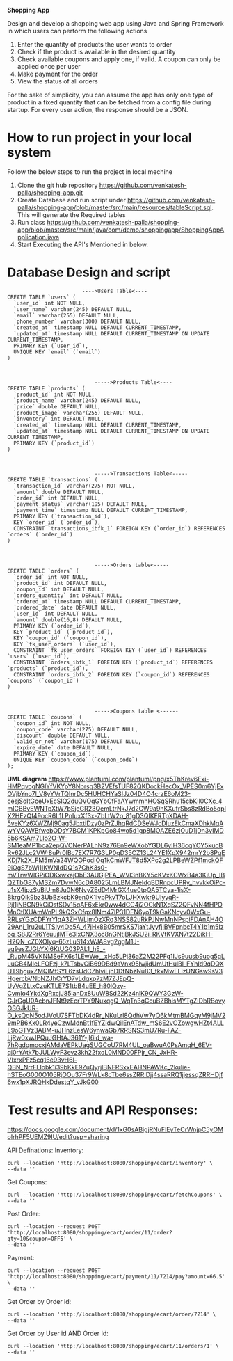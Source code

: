 **Shopping App**

Design and develop a shopping web app using Java and Spring Framework in which users can perform the following actions
1. Enter the quantity of products the user wants to order
2. Check if the product is available in the desired quantity
3. Check available coupons and apply one, if valid. A coupon can only be applied once per user
4. Make payment for the order
5. View the status of all orders

For the sake of simplicity, you can assume the app has only one type of product in a fixed quantity that can be fetched from a config file during startup.
For every user action, the response should be a JSON.

# How to run project in your local system

Follow the below steps to run the project in local mechine

1. Clone the git hub repository https://github.com/venkatesh-palla/shopping-app.git
2. Create Database and run script under https://github.com/venkatesh-palla/shopping-app/blob/master/src/main/resources/tableScript.sql. This will generate the Required tables
3. Run class https://github.com/venkatesh-palla/shopping-app/blob/master/src/main/java/com/demo/shoppingapp/ShoppingAppApplication.java
4. Start Executing the API's Mentioned in below.

 # Database Design and script 

```
                        ---->Users Table<----
CREATE TABLE `users` (
  `user_id` int NOT NULL,
  `user_name` varchar(245) DEFAULT NULL,
  `email` varchar(255) DEFAULT NULL,
  `phone_number` varchar(300) DEFAULT NULL,
  `created_at` timestamp NULL DEFAULT CURRENT_TIMESTAMP,
  `updated_at` timestamp NULL DEFAULT CURRENT_TIMESTAMP ON UPDATE CURRENT_TIMESTAMP,
  PRIMARY KEY (`user_id`),
  UNIQUE KEY `email` (`email`)
)



                            ----->Products Table<----
CREATE TABLE `products` (
  `product_id` int NOT NULL,
  `product_name` varchar(245) DEFAULT NULL,
  `price` double DEFAULT NULL,
  `product_image` varchar(255) DEFAULT NULL,
  `inventory` int DEFAULT NULL,
  `created_at` timestamp NULL DEFAULT CURRENT_TIMESTAMP,
  `updated_at` timestamp NULL DEFAULT CURRENT_TIMESTAMP ON UPDATE CURRENT_TIMESTAMP,
  PRIMARY KEY (`product_id`)
)



                            ----->Transactions Table<-----
CREATE TABLE `transactions` (
  `transaction_id` varchar(275) NOT NULL,
  `amount` double DEFAULT NULL,
  `order_id` int DEFAULT NULL,
  `payment_status` varchar(195) DEFAULT NULL,
  `payment_time` timestamp NULL DEFAULT CURRENT_TIMESTAMP,
  PRIMARY KEY (`transaction_id`),
  KEY `order_id` (`order_id`),
  CONSTRAINT `transactions_ibfk_1` FOREIGN KEY (`order_id`) REFERENCES `orders` (`order_id`)
)



                            ----->Orders table<-----
CREATE TABLE `orders` (
  `order_id` int NOT NULL,
  `product_id` int DEFAULT NULL,
  `coupon_id` int DEFAULT NULL,
  `orders_quantity` int DEFAULT NULL,
  `ordered_at` timestamp NULL DEFAULT CURRENT_TIMESTAMP,
  `ordered_date` date DEFAULT NULL,
  `user_id` int DEFAULT NULL,
  `amount` double(16,8) DEFAULT NULL,
  PRIMARY KEY (`order_id`),
  KEY `product_id` (`product_id`),
  KEY `coupon_id` (`coupon_id`),
  KEY `fk_user_orders` (`user_id`),
  CONSTRAINT `fk_user_orders` FOREIGN KEY (`user_id`) REFERENCES `users` (`user_id`),
  CONSTRAINT `orders_ibfk_1` FOREIGN KEY (`product_id`) REFERENCES `products` (`product_id`),
  CONSTRAINT `orders_ibfk_2` FOREIGN KEY (`coupon_id`) REFERENCES `coupons` (`coupon_id`)
)



                            ----->Coupons table <------
CREATE TABLE `coupons` (
  `coupon_id` int NOT NULL,
  `coupon_code` varchar(275) DEFAULT NULL,
  `discount` double DEFAULT NULL,
  `valid_or_not` varchar(175) DEFAULT NULL,
  `expire_date` date DEFAULT NULL,
  PRIMARY KEY (`coupon_id`),
  UNIQUE KEY `coupon_code` (`coupon_code`)
);
```

**UML  diagram**
https://www.plantuml.com/plantuml/png/x5ThKrev6Fxi-HMPqvcgNGlYfVKYpY8Nbrsg3B2VEfsTUF82QKDockHecOx_VPES0m6YjExOVjbYno7l_V8yYVrTQInrDc5HUHCHYaSIJz04D4O4crzE6oM23-cesjSoItGceUxEcSIQ2duQVOqGYbCfFaAYwmmhHOSqSRhu15cbKIl0CXc_4mICBBvEWNTpXtW7bSjeGR23QemLtrNkJ7d2CW9a9hKXufrSbs8zRdBo5qplX2HEzQf49ocR6L1LPnIuxXf3x-ZbLtW2o_81gD3QIKFRTpXDAH-5veKYz6XWZMj90ag5JbxtiDzy0zPrZJhqRdCDSeWJcDluzEkCmaXDhkMqAwYVQAWBfwebODsY7BCM1KPKpGo84wo5d1gp8MOAZE6zjOuD1jDn3vIMD5b6KSAm7Llo2O-W-SM1eaMP1bca2epQVCNerPALhN9z76En9eWXobYGDL6yIH36cqYOY5kucBRv62JLc2VWr8uPr0lBc7EX7R7G3LP0qD35CZ13L24YE1XpX942mrY2b8PqEKDj7k2X_FM5mVa24WQOPodIOq1kCmWFJT8d5XPc2g2LPBeWZPf1mckQF9iOgS7bWj1IKWNIdDQ1s7ChK3s0-mVTrwWlGPiODKxwxajObE3AUGjPEA_WVI3nBKY5cKVxKCWxB4a3KiUp_IBQZTbG87yMSZm7DvwN6cDA8025LmLBMJNeIdgBDRnpcUPRy_hvvkkOiPc-u1sX4jpzSuBiUm8Ju0N6NvyZEdD4MrGX4ue0tpQA5TCya-1isX-BkrgQik9bz3UbBzkcbK9en0K1IvpPkvT7oLJHXwkr9UIyyqR-Rjl1jNBCN9kCiOstSDv15qAF6xEkr0ww4dCC4j2OCkN1XqSZ2QFvNN4fHPOMnCtlXUAmWnPL9kQSxCfqx8INm47IP31DFN6yoT9kGaKNcyv0WxGu-RRLsYGzCDFYrYIqA3ZHWLjmOzXRq3NSS82uRkPJNwMnNPspiFDAnAH4O29Anj_1ru2uL1TSIy4Oo5A_47jHx8B05mrSKS7jaYtJyyfjIBVFpnbcT4Y1b1m5Izoq_S8J2Rr6YeuujlMTe3IxCNX3oc8nGNtjBkJSU2i_RKVtKVXN7t22DikH-H2QN_cZ0XOIyq-65zLuS14xWJA8vg2ggM1J-yq9esZJGbYXI6KtUG03PAL1_hE_-_RupM45VKNMSeFX6s1LEwWe__xHc5LPj36aZ2M22PFg1IJs9uusb9uog5gLuuGB4MIeLFOFzj_k7LTsbvCiB69DBd9aVnx95IwjidUmUtHulBl_FYhId9qDQXUT9hguxZMQlMfSYL6zsUdCZhlviLjhDDfNbzNu83_tkxMwELlzUNGsw9sV3HgercbVNbNZJhCrYD7vLdqxp7zM7ZJEpQ-UyVgZLtxCzuKTLE7S1tbB4uEE_h80lQzy-Cvmlo4YkdXgRxcjJ85ianDx8UuW8Sd22Kz4nlK9QWY3GzW-GJrGgU0AcbnJFNt9zEcrTPY9NuxqgQ_WqTn3qCcuBZBhisMYTgZIDbRBovyOSGJkUR-O_ksQgN5odJVoU7SFTbDK4dRr_NKuLrl8QdhVw7yQ6kMtmBMGqyM9jMV29mPB6Kx0LR4yeCzwMdnBt1fEYZldwQilEnATdw_mS6E2vOZowgwHZt4ALLE9oGTVz3ABM-uJHnzEesW6ynwaGb7RRSNS3mU7Ru-FAZ-LjRw0xwJPQuJGHtAJ361Y-jI6id_wa-7hRgdqmocxjAMdaVEPkUagSUGCoU7RM4UL_oaBwuA0PsAmqH_6EV-qj0rYAtk7bJULWyF3evz3kh22fxoL0MND00FPjr_CN_JxHR-VIxrxPFz5cq16e93vH6l-QBN_NrrFLIobk1i39bKkE9ZuQyrjlBNFRSxxEAHNPAWKc_2kulie-hSTEoG000O105RjOOu37Fr9WLk8cTbe6ssZRRIDjj4ssaRRQ1jjessqZRRHDjf6wx1pXJRQHkDdestqY_vJkG00
# Test results and API Responses:
https://docs.google.com/document/d/1xG0sABigjRNuFlEyTeCrWnjpC5yOMoIrhPF5UEMZ9IU/edit?usp=sharing

 API Definations:
 Inventory:
 ```
curl --location 'http://localhost:8080/shopping/ecart/inventory' \
--data ''
```
Get Coupons:
```
curl --location 'http://localhost:8080/shopping/ecart/fetchCoupons' \
--data ''
```
Post Order:
```
curl --location --request POST 'http://localhost:8080/shopping/ecart/order/11/order?qty=10&coupon=OFF5' \
--data ''
```
Payment:
```
curl --location --request POST 'http://localhost:8080/shopping/ecart/payment/11/7214/pay?amount=66.5' \
--data ''
```
Get Order by Order id:
```
curl --location 'http://localhost:8080/shopping/ecart/order/7214' \
--data ''
```
Get Order by User id AND Order Id:
```
curl --location 'http://localhost:8080/shopping/ecart/11/orders/1' \
--data ''
```


